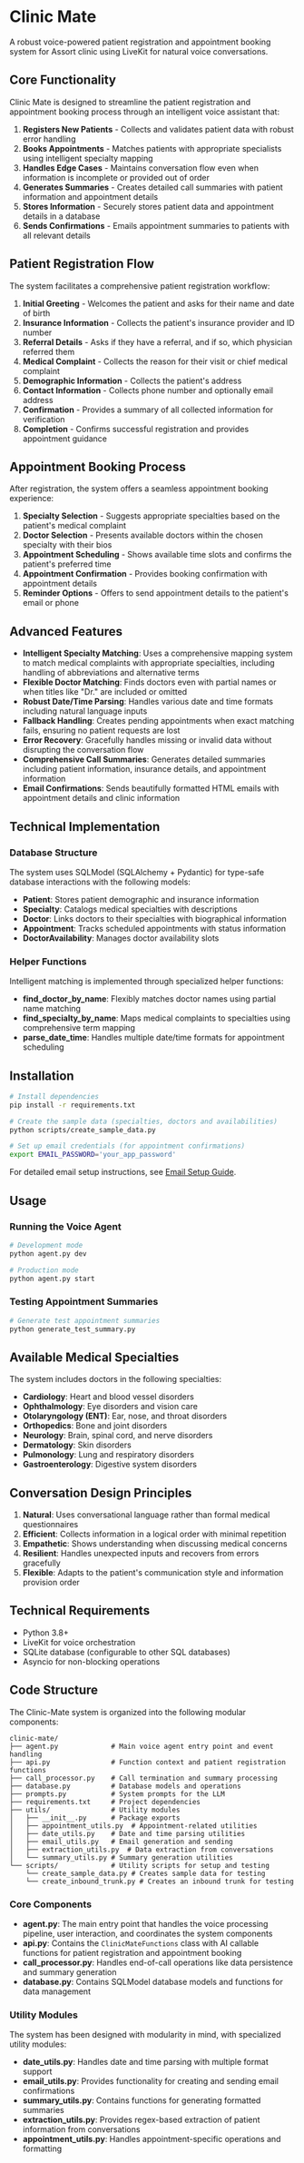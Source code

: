 # Clinic Mate

A robust voice-powered patient registration and appointment booking system for Assort clinic using LiveKit for natural voice conversations.

## Core Functionality

Clinic Mate is designed to streamline the patient registration and appointment booking process through an intelligent voice assistant that:

1. **Registers New Patients** - Collects and validates patient data with robust error handling
2. **Books Appointments** - Matches patients with appropriate specialists using intelligent specialty mapping
3. **Handles Edge Cases** - Maintains conversation flow even when information is incomplete or provided out of order
4. **Generates Summaries** - Creates detailed call summaries with patient information and appointment details
5. **Stores Information** - Securely stores patient data and appointment details in a database
6. **Sends Confirmations** - Emails appointment summaries to patients with all relevant details

## Patient Registration Flow

The system facilitates a comprehensive patient registration workflow:

1. **Initial Greeting** - Welcomes the patient and asks for their name and date of birth
2. **Insurance Information** - Collects the patient's insurance provider and ID number
3. **Referral Details** - Asks if they have a referral, and if so, which physician referred them
4. **Medical Complaint** - Collects the reason for their visit or chief medical complaint
5. **Demographic Information** - Collects the patient's address
6. **Contact Information** - Collects phone number and optionally email address
7. **Confirmation** - Provides a summary of all collected information for verification
8. **Completion** - Confirms successful registration and provides appointment guidance

## Appointment Booking Process

After registration, the system offers a seamless appointment booking experience:

1. **Specialty Selection** - Suggests appropriate specialties based on the patient's medical complaint
2. **Doctor Selection** - Presents available doctors within the chosen specialty with their bios
3. **Appointment Scheduling** - Shows available time slots and confirms the patient's preferred time
4. **Appointment Confirmation** - Provides booking confirmation with appointment details
5. **Reminder Options** - Offers to send appointment details to the patient's email or phone

## Advanced Features

- **Intelligent Specialty Matching**: Uses a comprehensive mapping system to match medical complaints with appropriate specialties, including handling of abbreviations and alternative terms
- **Flexible Doctor Matching**: Finds doctors even with partial names or when titles like "Dr." are included or omitted
- **Robust Date/Time Parsing**: Handles various date and time formats including natural language inputs
- **Fallback Handling**: Creates pending appointments when exact matching fails, ensuring no patient requests are lost
- **Error Recovery**: Gracefully handles missing or invalid data without disrupting the conversation flow
- **Comprehensive Call Summaries**: Generates detailed summaries including patient information, insurance details, and appointment information
- **Email Confirmations**: Sends beautifully formatted HTML emails with appointment details and clinic information

## Technical Implementation

### Database Structure

The system uses SQLModel (SQLAlchemy + Pydantic) for type-safe database interactions with the following models:
- **Patient**: Stores patient demographic and insurance information
- **Specialty**: Catalogs medical specialties with descriptions
- **Doctor**: Links doctors to their specialties with biographical information
- **Appointment**: Tracks scheduled appointments with status information
- **DoctorAvailability**: Manages doctor availability slots

### Helper Functions

Intelligent matching is implemented through specialized helper functions:
- **find_doctor_by_name**: Flexibly matches doctor names using partial name matching
- **find_specialty_by_name**: Maps medical complaints to specialties using comprehensive term mapping
- **parse_date_time**: Handles multiple date/time formats for appointment scheduling

## Installation

```bash
# Install dependencies
pip install -r requirements.txt

# Create the sample data (specialties, doctors and availabilities)
python scripts/create_sample_data.py

# Set up email credentials (for appointment confirmations)
export EMAIL_PASSWORD='your_app_password'
```

For detailed email setup instructions, see [Email Setup Guide](docs/email_setup.md).

## Usage

### Running the Voice Agent

```bash
# Development mode
python agent.py dev

# Production mode
python agent.py start
```

### Testing Appointment Summaries

```bash
# Generate test appointment summaries
python generate_test_summary.py
```

## Available Medical Specialties

The system includes doctors in the following specialties:

- **Cardiology**: Heart and blood vessel disorders
- **Ophthalmology**: Eye disorders and vision care
- **Otolaryngology (ENT)**: Ear, nose, and throat disorders
- **Orthopedics**: Bone and joint disorders
- **Neurology**: Brain, spinal cord, and nerve disorders
- **Dermatology**: Skin disorders
- **Pulmonology**: Lung and respiratory disorders
- **Gastroenterology**: Digestive system disorders

## Conversation Design Principles

1. **Natural**: Uses conversational language rather than formal medical questionnaires
2. **Efficient**: Collects information in a logical order with minimal repetition
3. **Empathetic**: Shows understanding when discussing medical concerns
4. **Resilient**: Handles unexpected inputs and recovers from errors gracefully
5. **Flexible**: Adapts to the patient's communication style and information provision order

## Technical Requirements

- Python 3.8+
- LiveKit for voice orchestration
- SQLite database (configurable to other SQL databases)
- Asyncio for non-blocking operations

## Code Structure

The Clinic-Mate system is organized into the following modular components:

```
clinic-mate/
├── agent.py             # Main voice agent entry point and event handling
├── api.py               # Function context and patient registration functions
├── call_processor.py    # Call termination and summary processing
├── database.py          # Database models and operations
├── prompts.py           # System prompts for the LLM
├── requirements.txt     # Project dependencies
├── utils/               # Utility modules
│   ├── __init__.py      # Package exports
│   ├── appointment_utils.py  # Appointment-related utilities
│   ├── date_utils.py    # Date and time parsing utilities
│   ├── email_utils.py   # Email generation and sending
│   ├── extraction_utils.py  # Data extraction from conversations
│   └── summary_utils.py # Summary generation utilities
└── scripts/             # Utility scripts for setup and testing
    └── create_sample_data.py # Creates sample data for testing
    └── create_inbound_trunk.py # Creates an inbound trunk for testing
```

### Core Components

- **agent.py**: The main entry point that handles the voice processing pipeline, user interaction, and coordinates the system components
- **api.py**: Contains the `ClinicMateFunctions` class with AI callable functions for patient registration and appointment booking
- **call_processor.py**: Handles end-of-call operations like data persistence and summary generation
- **database.py**: Contains SQLModel database models and functions for data management

### Utility Modules

The system has been designed with modularity in mind, with specialized utility modules:

- **date_utils.py**: Handles date and time parsing with multiple format support
- **email_utils.py**: Provides functionality for creating and sending email confirmations
- **summary_utils.py**: Contains functions for generating formatted summaries
- **extraction_utils.py**: Provides regex-based extraction of patient information from conversations
- **appointment_utils.py**: Handles appointment-specific operations and formatting
